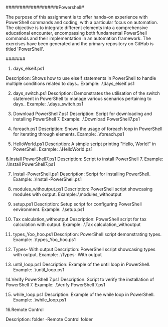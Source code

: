 ###################Powershell#

The purpose of this assignment is to offer hands-on experience with PowerShell commands and coding,
 with a particular focus on automation. The objective is to integrate different elements into a comprehensive
 educational encounter, encompassing both fundamental PowerShell commands and their implementation in an 
 automation framework. The exercises have been generated and the primary repository on GitHub is titled 'PowerShell'.


#######
1. days_elseif.ps1

Description: Shows how to use elseif statements in PowerShell to handle multiple conditions related to days..
Example: .\days_elseif.ps1

2. days_switch.ps1
Description: Demonstrates the utilisation of the switch statement in PowerShell to manage various scenarios pertaining to days..
Example: .\days_switch.ps1

3. Download PowerShell7.ps1
Description: Script for downloading and installing PowerShell 7.
Example: .\Download PowerShell7.ps1

4. foreach.ps1
Description: Shows the usage of foreach loop in PowerShell for iterating through elements.
Example: .\foreach.ps1

5. HelloWorld.ps1
Description: A simple script printing "Hello, World!" in PowerShell.
Example: .\HelloWorld.ps1

6.Install PowerShell7.ps1
Description: Script to install PowerShell 7.
Example: .\Install PowerShell7.ps1

7. Install-PowerShell.ps1
Description: Script for installing PowerShell.
Example: .\Install-PowerShell.ps1

8. modules_withoutput.ps1
Description: PowerShell script showcasing modules with output.
Example:.\modules_withoutput

9. setup.ps1
Description: Setup script for configuring PowerShell environment.
Example: .\setup.ps1

10. Tax calculation_withoutput
Description: PowerShell script for tax calculation with output.
Example: .\Tax calculation_withoutput

11. types_Yoo_hoo.ps1
Description: PowerShell script demonstrating types.
Example: .\types_Yoo_hoo.ps1

12. Types- With output
Description: PowerShell script showcasing types with output.
Example: .\Types- With output

13. until_loop.ps1
Description: Example of the until loop in PowerShell.
Example: .\until_loop.ps1

14.Verify PowerShell 7.ps1
Description: Script to verify the installation of PowerShell 7.
Example: .\Verify PowerShell 7.ps1

15. while_loop.ps1
Description: Example of the while loop in PowerShell.
Example: .\while_loop.ps1

16.Remote Control

Description: folder -Remote Control folder 








